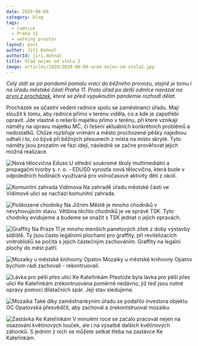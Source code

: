 ```yaml
---
date: 2020-06-09
category: blog
tags: 
  - radnice
  - Praha 11
  - veřejný prostor
layout: post
author: Jiří Dohnal
authorId: jiri.dohnal
title: Úřad nejen od stolu 2
image: articles/2020/2020-06-09-urad-nejen-od-stolu2.jpg
---
```


*Celý stát se po pandemii pomalu vrací do běžného provozu, stejně je tomu i na úřadu městské části Praha 11. Proto úřad po delší odmlce navázal na [první z procházek](https://praha11.pirati.cz/tiskove-zpravy/urad-nejen-od-stolu/), které se před vypuknutím pandemie rozhodl dělat.* 

Procházek se účastní vedení radnice spolu se zaměstnanci úřadu. Mají sloužit k tomu, aby radnice přímo v terénu viděla, co a kde je zapotřebí opravit. Jde vlastně o rešerši majetku přímo v terénu, při které vznikají náměty na úpravu majetku MČ, či řešení aktuálních konkrétních problémů a nedostatků. Chůze rozšiřuje vnímání a město prochozené pěšky najednou odhalí i to, co bývá při běžných přesunech z místa na místo skryté. Tyto náměty jsou prozatím ve fázi idejí, následně se začne prověřovat jejich možná realizace.


![Nová tělocvična Eduso](/assets/img/articles/2020/2020-06-09-urad-nejen-od-stolu2-I.jpg)
U střední soukromé školy multimediální a propagační tvorby s. r. o. - EDUSO vyrostla nová tělocvična, která bude v odpoledních hodinách využívaná pro volnočasové aktivity dětí z okolí.

![Komunitní zahrada Vidímova](/assets/img/articles/2020/2020-06-09-urad-nejen-od-stolu2-II.jpg)
Na zahradě úřadu městské části ve Vidímově ulici se nachází komunitní zahrada.

![Poškozené chodníky](/assets/img/articles/2020/2020-06-09-urad-nejen-od-stolu2-III.jpg)
Na Jižním Městě je mnoho chodníků v nevyhovujícím stavu. Většina těchto chodníků je ve správě TSK. Tyto chodníky evidujeme a budeme se snažit s TSK jednat o jejich opravách.

![Graffity](/assets/img/articles/2020/2020-06-09-urad-nejen-od-stolu2-IV.jpg)
Na Praze 11 je mnoho menších panelových zítek z doby výstavby sídliště. Ty jsou často legálními plochami pro graffity, při revitelizacích vnitrobloků se počítá s jejich částečným zachováním. Graffity na legální plochy do měst patří.

![Mozaiky u městské knihovny Opatov](/assets/img/articles/2020/2020-06-09-urad-nejen-od-stolu2-V.jpg)
Mozaiky u městské knihovny Opatov bychom rádi zachovali - rekontruovali.

![Lávka pro pěší přes ulici Ke Kateřinkám](/assets/img/articles/2020/2020-06-09-urad-nejen-od-stolu2-VI.jpg)
Přestože byla lávka pro pěší přes ulici Ke Kateřinkám zrekontruována poměrně nedávno, již teď jsou nutné opravy pomocí dilatačních spár. Její stav sledujeme.

![Mozaika](/assets/img/articles/2020/2020-06-09-urad-nejen-od-stolu2-VII.jpg)
Také díky zaměstnankyním úřadu se podařilo investora objektu OC Opatovská přesvědčit, aby zachoval a zrekontstruoval mozaiku.

![Zastávka Ke Kateřinkám](/assets/img/articles/2020/2020-06-09-urad-nejen-od-stolu2-VIII.jpg)
V minulém roce se začalo pracovat nejen na osazování květinových louček, ale i na výsatbě dalších květinových záhonků. S jedním z nich se můžete setkat třeba na zastávce Ke Kateřinkám.
